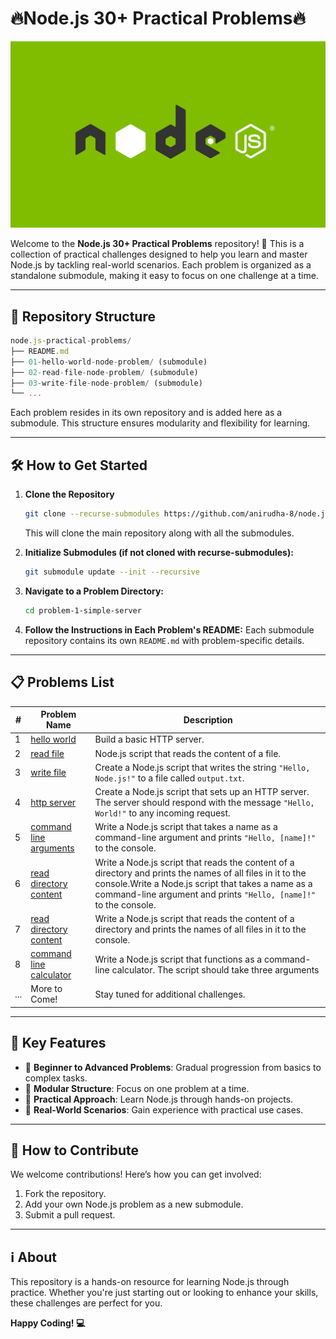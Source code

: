 # 🔥Node.js 30+ Practical Problems🔥

<div align="center">
    <img src="./nodejs-frameworks.webp" alt="node.js logo image" />
</div>

Welcome to the **Node.js 30+ Practical Problems** repository! 🌟 This is a collection of practical challenges designed to help you learn and master Node.js by tackling real-world scenarios. Each problem is organized as a standalone submodule, making it easy to focus on one challenge at a time.

---

## 🚀 Repository Structure

```js
node.js-practical-problems/
├── README.md
├── 01-hello-world-node-problem/ (submodule)
├── 02-read-file-node-problem/ (submodule)
├── 03-write-file-node-problem/ (submodule)
└── ...
```

Each problem resides in its own repository and is added here as a submodule. This structure ensures modularity and flexibility for learning.

---

## 🛠️ How to Get Started

1. **Clone the Repository**

   ```bash
   git clone --recurse-submodules https://github.com/anirudha-8/node.js-practical-problems.git
   ```

   This will clone the main repository along with all the submodules.

2. **Initialize Submodules (if not cloned with recurse-submodules):**

   ```bash
   git submodule update --init --recursive
   ```

3. **Navigate to a Problem Directory:**

   ```bash
   cd problem-1-simple-server
   ```

4. **Follow the Instructions in Each Problem's README:**
   Each submodule repository contains its own `README.md` with problem-specific details.

---

## 📋 Problems List

| #   | Problem Name                      | Description                                     |
|-----|-----------------------------------|-------------------------------------------------|
| 1   | [hello world](https://github.com/anirudha-8/01-hello-world-node-problem.git) | Build a basic HTTP server. |
| 2   | [read file](https://github.com/anirudha-8/02-read-file-node-problem.git) | Node.js script that reads the content of a file. |
| 3   | [write file](https://github.com/anirudha-8/03-write-file-node-problem.git)  | Create a Node.js script that writes the string `"Hello, Node.js!"` to a file called `output.txt`. |
| 4 | [http server](https://github.com/anirudha-8/04-basic-http-server-node-problem.git) | Create a Node.js script that sets up an HTTP server. The server should respond with the message `"Hello, World!"` to any incoming request. |
| 5 | [command line arguments](https://github.com/anirudha-8/05-command-line-argument-node-problem.git) | Write a Node.js script that takes a name as a command-line argument and prints `"Hello, [name]!"` to the console. |
| 6 | [read directory content](https://github.com/anirudha-8/06-name-of-all-files-in-directory-node-problem.git) | Write a Node.js script that reads the content of a directory and prints the names of all files in it to the console.Write a Node.js script that takes a name as a command-line argument and prints `"Hello, [name]!"` to the console. |
| 7 | [read directory content](https://github.com/anirudha-8/06-name-of-all-files-in-directory-node-problem.git) | Write a Node.js script that reads the content of a directory and prints the names of all files in it to the console. |
| 8 | [command line calculator](https://github.com/anirudha-8/07-simple-calculator-node-problem.git) | Write a Node.js script that functions as a command-line calculator. The script should take three arguments |
| ... | More to Come!                     | Stay tuned for additional challenges.          |

---

## 🎯 Key Features

- 🌟 **Beginner to Advanced Problems**: Gradual progression from basics to complex tasks.
- 🧩 **Modular Structure**: Focus on one problem at a time.
- 📖 **Practical Approach**: Learn Node.js through hands-on projects.
- 🚀 **Real-World Scenarios**: Gain experience with practical use cases.

---

## 🤝 How to Contribute

We welcome contributions! Here’s how you can get involved:

1. Fork the repository.
2. Add your own Node.js problem as a new submodule.
3. Submit a pull request.

---

## ℹ️ About

This repository is a hands-on resource for learning Node.js through practice. Whether you're just starting out or looking to enhance your skills, these challenges are perfect for you.

**Happy Coding! 💻**
